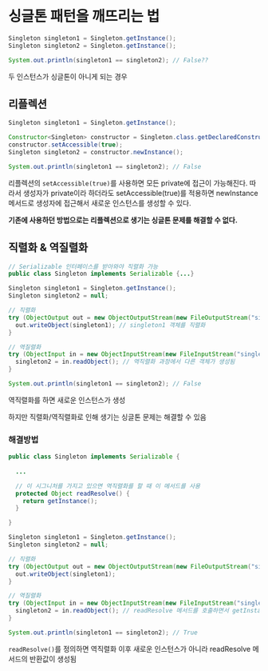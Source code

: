 # 싱글톤 패턴을 깨뜨리는 법

```java
Singleton singleton1 = Singleton.getInstance();
Singleton singleton2 = Singleton.getInstance();

System.out.println(singleton1 == singleton2); // False??
```
두 인스턴스가 싱글톤이 아니게 되는 경우

## 리플렉션

```java
Singleton singleton1 = Singleton.getInstance();

Constructor<Singleton> constructor = Singleton.class.getDeclaredConstructor();
constructor.setAccessible(true);
Singleton singleton2 = constructor.newInstance();

System.out.println(singleton1 == singleton2); // False
```

리플렉션의 `setAccessible(true)`를 사용하면 모든 private에 접근이 가능해진다.
따라서 생성자가 private이라 하더라도 setAccessible(true)를 적용하면 newInstance 메서드로 생성자에 접근해서 새로운 인스턴스를 생성할 수 있다.

**기존에 사용하던 방법으로는 리플렉션으로 생기는 싱글톤 문제를 해결할 수 없다.**

## 직렬화 & 역질렬화

```java
// Serializable 인터페이스를 받아와야 직렬화 가능
public class Singleton implements Serializable {...}
```

```java
Singleton singleton1 = Singleton.getInstance();
Singleton singleton2 = null;

// 직렬화
try (ObjectOutput out = new ObjectOutputStream(new FileOutputStream("singleton1.obj"))) {
  out.writeObject(singleton1); // singleton1 객체를 직렬화
}

// 역질렬화
try (ObjectInput in = new ObjectInputStream(new FileInputStream("singleton1.obj"))) {
  singleton2 = in.readObject(); // 역직렬화 과정에서 다른 객체가 생성됨
}

System.out.println(singleton1 == singleton2); // False
```

역직렬화를 하면 새로운 인스턴스가 생성

하지만 직렬화/역직렬화로 인해 생기는 싱글톤 문제는 해결할 수 있음

### 해결방법

```java
public class Singleton implements Serializable {
  
  ...

  // 이 시그니처를 가지고 있으면 역직렬화를 할 때 이 메서드를 사용
  protected Object readResolve() {
    return getInstance();
  }

}
```

```java
Singleton singleton1 = Singleton.getInstance();
Singleton singleton2 = null;

// 직렬화
try (ObjectOutput out = new ObjectOutputStream(new FileOutputStream("singleton1.obj"))) {
  out.writeObject(singleton1);
}

// 역질렬화
try (ObjectInput in = new ObjectInputStream(new FileInputStream("singleton1.obj"))) {
  singleton2 = in.readObject(); // readResolve 메서드를 호출하면서 getInstance()가 실행됨
}

System.out.println(singleton1 == singleton2); // True
```

`readResolve()`를 정의하면 역직렬화 이후 새로운 인스턴스가 아니라 readResolve 메서드의 반환값이 생성됨